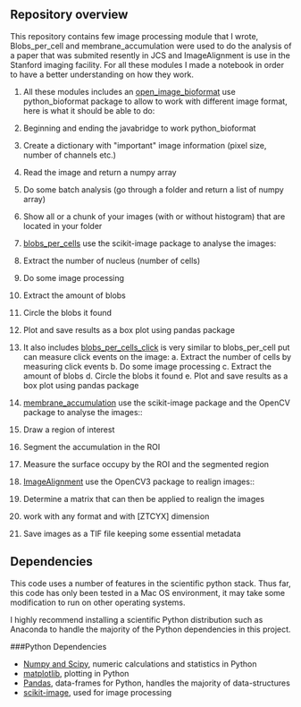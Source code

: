 ## Repository overview

This repository contains few image processing module that I wrote, Blobs_per_cell and membrane_accumulation were used to do the analysis of a paper that was submited resently in JCS and ImageAlignment is use in the Stanford imaging facility. For all these modules I made a notebook in order to have a better understanding on how they work. 

1. All these modules includes an [open_image_bioformat](https://github.com/cespenel/image_processing/blob/master/Blobs_per_cell/scripts/open_image_bioformat.py) use python_bioformat package to allow to work with different image format, here is what it should be able to do:
 1. Beginning and ending the javabridge to work python_bioformat
 2. Create a dictionary with "important" image information (pixel size, number of channels etc.)
 3. Read the image and return a numpy array
 4. Do some batch analysis (go through a folder and return a list of numpy array)
 5. Show all or a chunk of your images (with or without histogram) that are located in your folder

2. [blobs_per_cells](https://github.com/cespenel/image_processing/blob/master/Blobs_per_cell/scripts/blobs_per_cell.py) use the scikit-image package to analyse the images:
 1. Extract the number of nucleus (number of cells)
 2. Do some image processing
 3. Extract the amount of blobs
 4. Circle the blobs it found
 5. Plot and save results as a box plot using pandas package

 6. It also includes [blobs_per_cells_click](https://github.com/cespenel/image_processing/blob/master/Blobs_per_cell/scripts/blobs_per_cell_click.py) is very similar to blobs_per_cell put can measure click events on the image:
  a. Extract the number of cells by measuring click events
  b. Do some image processing
  c. Extract the amount of blobs
  d. Circle the blobs it found
  e. Plot and save results as a box plot using pandas package
 
 
3. [membrane_accumulation](https://github.com/cespenel/image_processing/blob/master/membrane_accumulation/scripts/segmentation_click.py) use the scikit-image package and the OpenCV package to analyse the images::
 1. Draw a region of interest
 2. Segment the accumulation in the ROI
 3. Measure the surface occupy by the ROI and the segmented region


4. [ImageAlignment](https://github.com/cespenel/image_processing/blob/master/ImageAlignment/ImageAlignment.py) use the OpenCV3 package to realign images::
 1. Determine a matrix that can then be applied to realign the images
 2. work with any format and with [ZTCYX] dimension
 3. Save images as a TIF file keeping some essential metadata

## Dependencies

This code uses a number of features in the scientific python stack. Thus far, this code has only been tested in a Mac OS environment, it may take some modification to run on other operating systems.

I highly recommend installing a scientific Python distribution such as Anaconda to handle the majority of the Python dependencies in this project.

###Python Dependencies

* [Numpy and Scipy](http://www.scipy.org/), numeric calculations and statistics in Python 
* [matplotlib](http://matplotlib.org/), plotting in Python
* [Pandas](http://pandas.pydata.org/), data-frames for Python, handles the majority of data-structures  
* [scikit-image](http://scikit-image.org/), used for image processing


